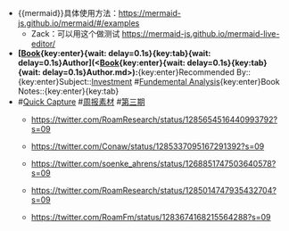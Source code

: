 - {{mermaid}}具体使用方法：https://mermaid-js.github.io/mermaid/#/examples
    - Zack：可以用这个做测试 https://mermaid-js.github.io/mermaid-live-editor/
- **[[Book](<Book.md>){key:enter}{wait: delay=0.1s}{key:tab}{wait: delay=0.1s}Author](<[Book](<Book.md>){key:enter}{wait: delay=0.1s}{key:tab}{wait: delay=0.1s}Author.md>):**{key:enter}Recommended By::{key:enter}Subject::[Investment](<Investment.md>) #[Fundemental Analysis](<Fundemental Analysis.md>){key:enter}Book Notes::{key:enter}{key:tab}
- #[Quick Capture](<Quick Capture.md>) #[周报素材](<周报素材.md>) #[第三期](<第三期.md>)
    - https://twitter.com/RoamResearch/status/1285654516440993792?s=09


    - https://twitter.com/Conaw/status/1285337095167291392?s=09


    - https://twitter.com/soenke_ahrens/status/1268851747503640578?s=09


    - https://twitter.com/RoamResearch/status/1285014747935432704?s=09


    - https://twitter.com/RoamFm/status/1283674168215564288?s=09


